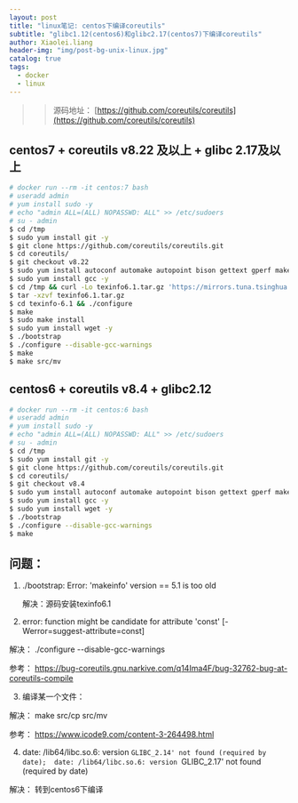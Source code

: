 ```yaml
---
layout: post
title: "linux笔记: centos下编译coreutils"
subtitle: "glibc1.12(centos6)和glibc2.17(centos7)下编译coreutils"
author: Xiaolei.liang
header-img: "img/post-bg-unix-linux.jpg"
catalog: true
tags:
  - docker
  - linux
---
```


>> 源码地址： [https://github.com/coreutils/coreutils](https://github.com/coreutils/coreutils)

## centos7 + coreutils v8.22 及以上 + glibc 2.17及以上
```bash
# docker run --rm -it centos:7 bash
# useradd admin
# yum install sudo -y
# echo "admin ALL=(ALL) NOPASSWD: ALL" >> /etc/sudoers
# su - admin
$ cd /tmp
$ sudo yum install git -y
$ git clone https://github.com/coreutils/coreutils.git
$ cd coreutils/
$ git checkout v8.22
$ sudo yum install autoconf automake autopoint bison gettext gperf makeinfo patch gettext-devel texinfo make -y
$ sudo yum install gcc -y
$ cd /tmp && curl -Lo texinfo6.1.tar.gz 'https://mirrors.tuna.tsinghua.edu.cn/gnu/texinfo/texinfo-6.1.tar.gz'
$ tar -xzvf texinfo6.1.tar.gz
$ cd texinfo-6.1 && ./configure
$ make 
$ sudo make install
$ sudo yum install wget -y
$ ./bootstrap
$ ./configure --disable-gcc-warnings
$ make
$ make src/mv
```

## centos6 + coreutils v8.4 + glibc2.12
```bash
# docker run --rm -it centos:6 bash
# useradd admin
# yum install sudo -y
# echo "admin ALL=(ALL) NOPASSWD: ALL" >> /etc/sudoers
# su - admin
$ cd /tmp
$ sudo yum install git -y
$ git clone https://github.com/coreutils/coreutils.git
$ cd coreutils/
$ git checkout v8.4
$ sudo yum install autoconf automake autopoint bison gettext gperf makeinfo patch gettext-devel texinfo make -y
$ sudo yum install gcc -y
$ sudo yum install wget -y
$ ./bootstrap
$ ./configure --disable-gcc-warnings
$ make
```

## 问题：
1. ./bootstrap: Error: 'makeinfo' version == 5.1 is too old

	解决：源码安装texinfo6.1

2. error: function might be candidate for attribute 'const' [-Werror=suggest-attribute=const]

解决： ./configure --disable-gcc-warnings

参考： https://bug-coreutils.gnu.narkive.com/q14Ima4F/bug-32762-bug-at-coreutils-compile

3. 编译某一个文件：

解决： make src/cp src/mv

参考： https://www.icode9.com/content-3-264498.html

4. date: /lib64/libc.so.6: version `GLIBC_2.14' not found (required by date); 
	date: /lib64/libc.so.6: version `GLIBC_2.17' not found (required by date)

解决： 转到centos6下编译


